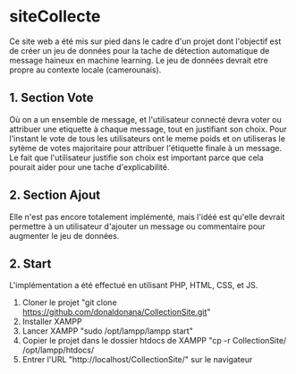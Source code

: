 # siteCollecte
Ce site web a été mis sur pied dans le cadre d'un projet dont l'objectif est de créer un jeu de données pour la tache de détection automatique de message haineux en machine learning. Le jeu de données devrait etre propre au contexte locale (camerounais). 

## 1. Section Vote

Où on a un ensemble de message, et l'utilisateur connecté devra voter ou attribuer une etiquette à chaque message, tout en justifiant son choix. Pour l'instant le vote de tous les utilisateurs ont le meme poids et on utiliseras le sytème de votes majoritaire pour attribuer l'étiquette finale à un message. Le fait que l'utilisateur justifie son choix est important parce que cela pourait aider pour une tache d'explicabilité. 

## 2. Section Ajout

Elle n'est pas encore totalement implémenté, mais l'idéé est qu'elle devrait permettre à un utilisateur d'ajouter un message ou commentaire pour augmenter le jeu de données. 


## 2. Start

L'implémentation a été effectué en utilisant PHP, HTML, CSS, et JS. 

1. Cloner le projet "git clone https://github.com/donaldonana/CollectionSite.git"
1. Installer XAMPP
2. Lancer XAMPP "sudo /opt/lampp/lampp start"
3. Copier le projet dans le dossier htdocs de XAMPP "cp -r CollectionSite/ /opt/lampp/htdocs/
4. Entrer l'URL "http://localhost/CollectionSite/" sur le navigateur


